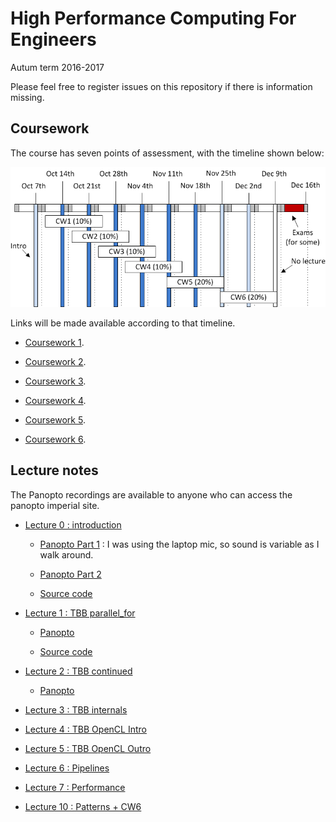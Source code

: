 High Performance Computing For Engineers
========================================

Autum term 2016-2017

Please feel free to register issues on this repository if there is
information missing.

Coursework
----------

The course has seven points of assessment, with the timeline
shown below:

![Timeline](timetable.png)

Links will be made available according to that timeline.

- [Coursework 1](https://github.com/HPCE/hpce-2016-cw1).

- [Coursework 2](https://github.com/HPCE/hpce-2016-cw2).

- [Coursework 3](https://github.com/HPCE/hpce-2016-cw3).

- [Coursework 4](https://github.com/HPCE/hpce-2016-cw4).

- [Coursework 5](https://github.com/HPCE/hpce-2016-cw5).

- [Coursework 6](https://github.com/HPCE/hpce-2016-cw6).

Lecture notes
-------------

The Panopto recordings are available to anyone who can access the panopto imperial site.

- [Lecture 0 : introduction](slides/hpce-lec0-introduction.pdf)

  - [Panopto Part 1](https://imperial.cloud.panopto.eu/Panopto/Pages/Viewer.aspx?id=ab2940cc-8ea3-4edf-b77b-7d5958ef1ee1) : I was
    using the laptop mic, so sound is variable as I walk around.

  - [Panopto Part 2](https://imperial.cloud.panopto.eu/Panopto/Pages/Viewer.aspx?id=33202873-1418-4715-8040-4b5cc79e96dc)

  - [Source code](slides/lec0)

- [Lecture 1 : TBB parallel_for](slides/hpce-lec1-parfor.pdf)

  - [Panopto](https://imperial.cloud.panopto.eu/Panopto/Pages/Viewer.aspx?id=46a42cd6-04c4-480f-881e-55c37126dc8b)

  - [Source code](slides/lec1)

- [Lecture 2 : TBB continued](slides/hpce-lec2-parfor-tbb.pdf)

  - [Panopto](https://imperial.cloud.panopto.eu/Panopto/Pages/Viewer.aspx?id=3eef6420-2cd8-466d-83f5-6e584b9a577d)

- [Lecture 3 : TBB internals](slides/hpce-lec3-tbb-details.pdf)

- [Lecture 4 : TBB OpenCL Intro](slides/hpce-lec4-opencl-intro.pdf)

- [Lecture 5 : TBB OpenCL Outro](slides/hpce-lec5-opencl-outro.pdf)

- [Lecture 6 : Pipelines](slides/hpce-lec6-pipelines.pdf)

- [Lecture 7 : Performance](slides/hpce-lec7-performance.pdf)

- [Lecture 10 : Patterns + CW6](slides/hpce-lec10-patterns.pdf)



